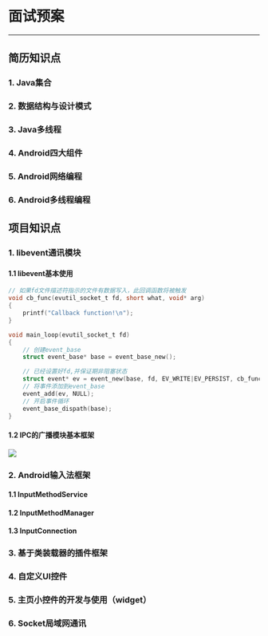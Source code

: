 # 面试预案

***

## 简历知识点

### 1. Java集合

### 2. 数据结构与设计模式

### 3. Java多线程

### 4. Android四大组件

### 5. Android网络编程

### 6. Android多线程编程

## 项目知识点

### 1. libevent通讯模块

#### 1.1 libevent基本使用

```c
// 如果fd文件描述符指示的文件有数据写入，此回调函数将被触发
void cb_func(evutil_socket_t fd, short what, void* arg)
{
    printf("Callback function!\n");
}

void main_loop(evutil_socket_t fd)
{
    // 创建event_base
    struct event_base* base = event_base_new();

    // 已经设置好fd,并保证期非阻塞状态
    struct event* ev = event_new(base, fd, EV_WRITE|EV_PERSIST, cb_func, NULL);
    // 将事件添加到event_base
    event_add(ev, NULL);
    // 开启事件循环
    event_base_dispath(base);
}

```
#### 1.2 IPC的广播模块基本框架

![](http://ww4.sinaimg.cn/large/5c392c75gw1f6ams7q7k8j20oz0j5wg8.jpg)

### 2. Android输入法框架

#### 1.1 InputMethodService

#### 1.2 InputMethodManager

#### 1.3 InputConnection

### 3. 基于类装载器的插件框架

### 4. 自定义UI控件

### 5. 主页小控件的开发与使用（widget）

### 6. Socket局域网通讯
